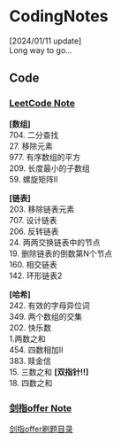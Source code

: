 # CodingNotes
[2024/01/11 update]  
Long way to go...  

  
## Code
### [LeetCode Note](https://github.com/lyx9823/CodingNotes/tree/main/Code/LeetCode)  
**[数组]**  
704. 二分查找  
27. 移除元素  
977. 有序数组的平方  
209. 长度最小的子数组  
59. 螺旋矩阵II  

**[链表]**  
203. 移除链表元素  
707. 设计链表  
206. 反转链表  
24. 两两交换链表中的节点  
19. 删除链表的倒数第N个节点  
160. 相交链表  
142. 环形链表2  

**[哈希]**  
242. 有效的字母异位词  
349. 两个数组的交集  
202. 快乐数  
1.两数之和  
454. 四数相加II  
383. 赎金信  
15. 三数之和  **[双指针!!]**  
18. 四数之和   

  

### [剑指offer Note](https://github.com/lyx9823/CS_Notes/tree/main/Code/%E5%89%91%E6%8C%87offer)
[剑指offer刷题目录](https://github.com/lyx9823/CodingNotes/blob/main/Code/%E5%89%91%E6%8C%87offer/%E5%89%91%E6%8C%87offer%E5%88%B7%E9%A2%98%E7%9B%AE%E5%BD%95.md)



